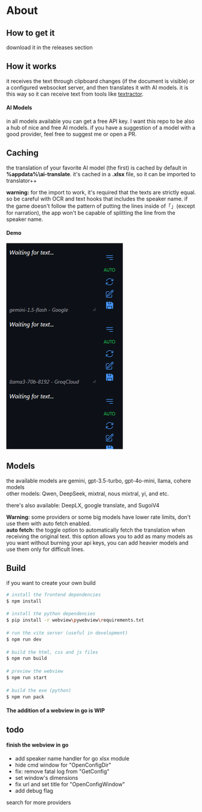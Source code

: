 # About

## How to get it
download it in the releases section

## How it works
it receives the text through clipboard changes (if the document is visible) or a configured websocket server, and then translates it with AI models. it is this way so it can receive text from tools like [textractor](https://github.com/Artikash/Textractor).

#### AI Models
in all models available you can get a free API key. I want this repo to be also a hub of nice and free AI models. if you have a suggestion of a model with a good provider, feel free to suggest me or open a PR.

## Caching
the translation of your favorite AI model (the first) is cached by default in **%appdata%\ai-translate**. it's cached in a **.xlsx** file, so it can be imported to translator++

**warning:** for the import to work, it's required that the texts are strictly equal. so be careful with OCR and text hooks that includes the speaker name. if the game doesn't follow the pattern of putting the lines inside of「」(except for narration), the app won't be capable of splitting the line from the speaker name.

#### Demo
![app screenshot](imgs/screenshot-01.png)

## Models
the available models are gemini, gpt-3.5-turbo, gpt-4o-mini, llama, cohere models  
other models: Qwen, DeepSeek, mixtral, nous mixtral, yi, and etc.  

there's also available: DeepLX, google translate, and SugoiV4

**Warning:** some providers or some big models have lower rate limits, don't use them with auto fetch enabled.  
**auto fetch:** the toggle option to automatically fetch the translation when receiving the original text. this option allows you to add as many models as you want without burning your api keys, you can add heavier models and use them only for difficult lines.  


## Build
if you want to create your own build

```bash
# install the frontend dependencies
$ npm install

# install the python dependencies
$ pip install -r webview\pywebview\requirements.txt

# run the vite server (useful in development)
$ npm run dev

# build the html, css and js files
$ npm run build

# preview the webview
$ npm run start

# build the exe (python)
$ npm run pack
```

#### The addition of a webview in go is WIP

## todo

#### finish the webview in go  
- add speaker name handler for go xlsx module  
- hide cmd window for "OpenConfigDir"  
- fix: remove fatal log from "GetConfig"  
- set window's dimensions  
- fix url and set title for "OpenConfigWindow"  
- add debug flag  

search for more providers
